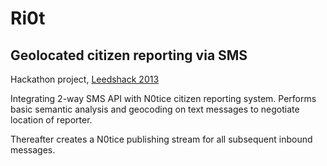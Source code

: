 Ri0t
================

Geolocated citizen reporting via SMS
----------------

Hackathon project, [Leedshack 2013](http://leedshack.org/)

Integrating 2-way SMS API with N0tice citizen reporting system.
Performs basic semantic analysis and geocoding on text messages to negotiate location of reporter.

Thereafter creates a N0tice publishing stream for all subsequent inbound messages.
